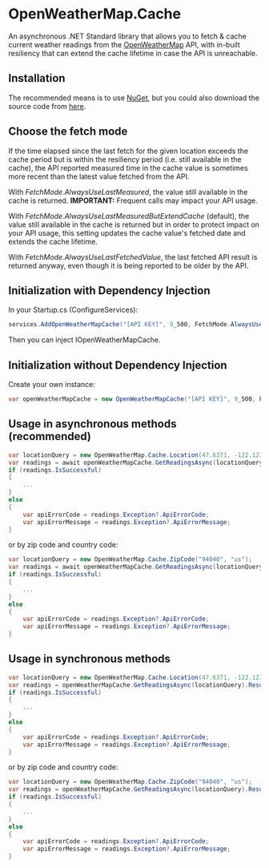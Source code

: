 # OpenWeatherMap.Cache
An asynchronous .NET Standard library that allows you to fetch & cache current weather readings from the [OpenWeatherMap](https://openweathermap.org/) API, with in-built resiliency that can extend the cache lifetime in case the API is unreachable.

## Installation
The recommended means is to use [NuGet](https://www.nuget.org/packages/OpenWeatherMap.Cache), but you could also download the source code from [here](https://github.com/MarkCiliaVincenti/OpenWeatherMap.Cache/releases).

## Choose the fetch mode
If the time elapsed since the last fetch for the given location exceeds the cache period but is within the resiliency period (i.e. still available in the cache), the API reported measured time in the cache value is sometimes more recent than the latest value fetched from the API.

With *FetchMode.AlwaysUseLastMeasured*, the value still available in the cache is returned. **IMPORTANT:** Frequent calls may impact your API usage.

With *FetchMode.AlwaysUseLastMeasuredButExtendCache* (default), the value still available in the cache is returned but in order to protect impact on your API usage, this setting updates the cache value's fetched date and extends the cache lifetime.

With *FetchMode.AlwaysUseLastFetchedValue*, the last fetched API result is returned anyway, even though it is being reported to be older by the API.            

## Initialization with Dependency Injection
In your Startup.cs (ConfigureServices):
```c#
services.AddOpenWeatherMapCache("[API KEY]", 9_500, FetchMode.AlwaysUseLastMeasuredButExtendCache, 300_000);
```

Then you can inject IOpenWeatherMapCache.

## Initialization without Dependency Injection
Create your own instance:
```c#
var openWeatherMapCache = new OpenWeatherMapCache("[API KEY]", 9_500, FetchMode.AlwaysUseLastMeasuredButExtendCache, 300_000);
```

## Usage in asynchronous methods (recommended)
```c#
var locationQuery = new OpenWeatherMap.Cache.Location(47.6371, -122.1237);
var readings = await openWeatherMapCache.GetReadingsAsync(locationQuery);
if (readings.IsSuccessful)
{
	...
}
else
{
	var apiErrorCode = readings.Exception?.ApiErrorCode;
	var apiErrorMessage = readings.Exception?.ApiErrorMessage;
}
```

or by zip code and country code:
```c#
var locationQuery = new OpenWeatherMap.Cache.ZipCode("94040", "us");
var readings = await openWeatherMapCache.GetReadingsAsync(locationQuery);
if (readings.IsSuccessful)
{
	...
}
else
{
	var apiErrorCode = readings.Exception?.ApiErrorCode;
	var apiErrorMessage = readings.Exception?.ApiErrorMessage;
}
```

## Usage in synchronous methods
```c#
var locationQuery = new OpenWeatherMap.Cache.Location(47.6371, -122.1237);
var readings = openWeatherMapCache.GetReadingsAsync(locationQuery).Result;
if (readings.IsSuccessful)
{
	...
}
else
{
	var apiErrorCode = readings.Exception?.ApiErrorCode;
	var apiErrorMessage = readings.Exception?.ApiErrorMessage;
}
```

or by zip code and country code:
```c#
var locationQuery = new OpenWeatherMap.Cache.ZipCode("94040", "us");
var readings = openWeatherMapCache.GetReadingsAsync(locationQuery).Result;
if (readings.IsSuccessful)
{
	...
}
else
{
	var apiErrorCode = readings.Exception?.ApiErrorCode;
	var apiErrorMessage = readings.Exception?.ApiErrorMessage;
}
```
